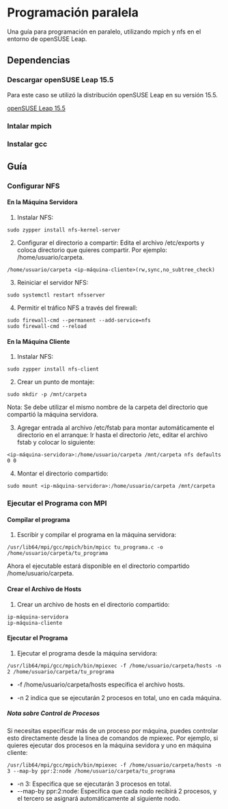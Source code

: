 # Programación paralela
Una guía para programación en paralelo, utilizando mpich y nfs en el entorno de openSUSE Leap.

## Dependencias

### Descargar openSUSE Leap 15.5

Para este caso se utilizó la distribución openSUSE Leap en su versión 15.5.

[openSUSE Leap 15.5](https://get.opensuse.org/leap/15.5/)

### Intalar mpich

### Instalar gcc

## Guía

### Configurar NFS

#### En la Máquina Servidora

1. Instalar NFS:
```
sudo zypper install nfs-kernel-server
```

2. Configurar el directorio a compartir:
Edita el archivo /etc/exports y coloca directorio que quieres compartir. Por ejemplo: /home/usuario/carpeta.
```
/home/usuario/carpeta <ip-máquina-cliente>(rw,sync,no_subtree_check)
```

3. Reiniciar el servidor NFS:
```
sudo systemctl restart nfsserver
```

4. Permitir el tráfico NFS a través del firewall:
```
sudo firewall-cmd --permanent --add-service=nfs
sudo firewall-cmd --reload
```

#### En la Máquina Cliente

1. Instalar NFS:
```
sudo zypper install nfs-client
```

2. Crear un punto de montaje:
```
sudo mkdir -p /mnt/carpeta
```
Nota: Se debe utilizar el mismo nombre de la carpeta del directorio que compartió la máquina servidora.

3. Agregar entrada al archivo /etc/fstab para montar automáticamente el directorio en el arranque:
Ir hasta el directorio /etc, editar el archivo fstab y colocar lo siguiente:
```
<ip-máquina-servidora>:/home/usuario/carpeta /mnt/carpeta nfs defaults 0 0
```

4. Montar el directorio compartido:
```
sudo mount <ip-máquina-servidora>:/home/usuario/carpeta /mnt/carpeta
```

### Ejecutar el Programa con MPI

#### Compilar el programa

1. Escribir y compilar el programa en la máquina servidora:
```
/usr/lib64/mpi/gcc/mpich/bin/mpicc tu_programa.c -o /home/usuario/carpeta/tu_programa
```
Ahora el ejecutable estará disponible en el directorio compartido /home/usuario/carpeta.

#### Crear el Archivo de Hosts

1. Crear un archivo de hosts en el directorio compartido:
```
ip-máquina-servidora
ip-máquina-cliente
```

#### Ejecutar el Programa

1. Ejecutar el programa desde la máquina servidora:
```
/usr/lib64/mpi/gcc/mpich/bin/mpiexec -f /home/usuario/carpeta/hosts -n 2 /home/usuario/carpeta/tu_programa
```
* -f /home/usuario/carpeta/hosts especifica el archivo hosts.

* -n 2 indica que se ejecutarán 2 procesos en total, uno en cada máquina.

##### Nota sobre Control de Procesos

Si necesitas especificar más de un proceso por máquina, puedes controlar esto directamente desde la línea de comandos de mpiexec. Por ejemplo, si quieres ejecutar dos procesos en la máquina sevidora y uno en máquina cliente:
```
/usr/lib64/mpi/gcc/mpich/bin/mpiexec -f /home/usuario/carpeta/hosts -n 3 --map-by ppr:2:node /home/usuario/carpeta/tu_programa
```

* -n 3: Especifica que se ejecutarán 3 procesos en total.
* --map-by ppr:2:node: Especifica que cada nodo recibirá 2 procesos, y el tercero se asignará automáticamente al siguiente nodo.
